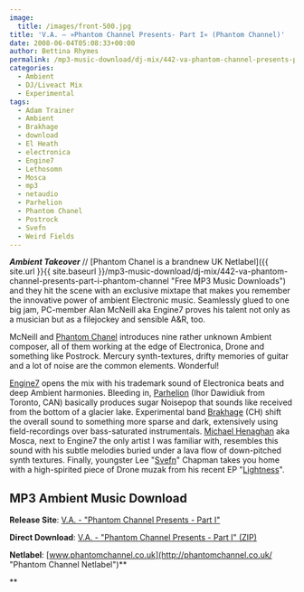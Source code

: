 ```yaml
---
image:
  title: /images/front-500.jpg
title: 'V.A. – »Phantom Channel Presents- Part I« (Phantom Channel)'
date: 2008-06-04T05:08:33+00:00
author: Bettina Rhymes
permalink: /mp3-music-download/dj-mix/442-va-phantom-channel-presents-part-i-phantom-channel
categories:
  - Ambient
  - DJ/Liveact Mix
  - Experimental
tags:
  - Adam Trainer
  - Ambient
  - Brakhage
  - download
  - El Heath
  - electronica
  - Engine7
  - Lethosomn
  - Mosca
  - mp3
  - netaudio
  - Parhelion
  - Phantom Chanel
  - Postrock
  - Svefn
  - Weird Fields
---
```

***Ambient Takeover*** // [Phantom Chanel is a brandnew UK Netlabel]({{ site.url }}{{ site.baseurl }}/mp3-music-download/dj-mix/442-va-phantom-channel-presents-part-i-phantom-channel "Free MP3 Music Downloads") and they hit the scene with an exclusive mixtape that makes you remember the innovative power of ambient Electronic music. Seamlessly glued to one big jam, PC-member Alan McNeill aka Engine7 proves his talent not only as a musician but as a filejockey and sensible A&R, too.<!--more-->

<!--adsense-->

McNeill and [Phantom Chanel](http://www.phantomchannel.co.uk "Phantom Chanel Website") introduces nine rather unknown Ambient composer, all of them working at the edge of Electronica, Drone and something like Postrock. Mercury synth-textures, drifty memories of guitar and a lot of noise are the common elements. Wonderful!

[Engine7](http://www.myspace.com/engine7 "Engine7 @ myspace") opens the mix with his trademark sound of Electronica beats and deep Ambient harmonies. Bleeding in, [Parhelion](http://www.myspace.com/parhelionmusic "Parhelion @ myspace") (Ihor Dawidiuk from Toronto, CAN) basically produces sugar Noisepop that sounds like received from the bottom of a glacier lake. Experimental band [Brakhage](http://www.myspace.com/brkhgmusic "Brakhage @ myspace") (CH) shift the overall sound to something more sparse and dark, extensively using field-recordings over bass-saturated instrumentals. [Michael Henaghan](http://boringmachines.blogspot.com/ "Michael's Blog") aka Mosca, next to Engine7 the only artist I was familiar with, resembles this sound with his subtle melodies buried under a lava flow of down-pitched synth textures. Finally, youngster Lee "[Svefn](http://www.myspace.com/svefn "Svefn @ myspace")" Chapman takes you home with a high-spirited piece of Drone muzak from his recent EP "[Lightness](http://www.svefn.co.uk/music.htm "Lightness EP @ svefn.co.uk")".

## MP3 Ambient Music Download

**Release Site**: [V.A. - "Phantom Channel Presents - Part I"](http://www.phantomchannel.co.uk/releases.html "Phantom Channel Presents - Part 1")
  
 **Direct Download**: [V.A. - "Phantom Channel Presents - Part I" (ZIP)](http://www.phantomchannel.co.uk/PHCH001_1PhantomChannelCompilationPart1.zip)
  
 **Netlabel**: [www.phantomchannel.co.uk](http://phantomchannel.co.uk/ "Phantom Channel Netlabel")**
  
**